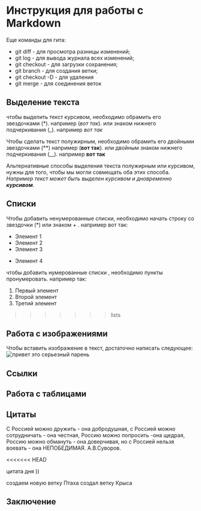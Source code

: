 # Инструкция для работы с Markdown

Еще команды для гита:
- git diff - для просмотра разницы изменений;
- git log - для вывода журнала всех изменений;
- git checkout - для загрузки сохранения;
- git branch - для создания ветки;
- git checkout -D - для удаления 
- git merge - для соединения веток


## Выделение текста

чтобы выделить текст курсивом, необходимо обрамить его звездочками (*). например (*вот так*). или знаком нижнего подчеркивания (_). например _вот так_ 

Чтобы сделать текст полужирным, необходимо обрамить его двойными звездочками (**) например (**вот так**). или двойным знаком нижнего подчеркивания (__). например __вот так__
 
Альтернативные способы выделения текста полужирным или курсивом, нужны для того, чтобы мы могли совмещать оба этих способа. _Например текст может быть выделен курсивом и дновременно **курсивом**_.

## Списки

Чтобы добавить ненумерованные списки, необходимо начать строку со звездочки (*) или знаком + . например вот так:
* Элемент 1
* Элемент 2
* Элемент 3
+ Элемент 4

чтобы добавить нумерованные списки , необходимо пункты пронумеровать. например так: 

1. Первый элемент
2. Второй элемент
3. Третий элемент 
>>>>>>> lists

## Работа с изображениями

Чтобы вставить изображение в текст, достаточно написать следующее: 
![привет это серьезный парень](spray.png)

## Ссылки
 
## Работа с таблицами

## Цитаты


С Россией можно дружить - она добродушная,
с Россией можно сотрудничать - она честная, 
Россию можно попросить -она щедрая,
Россию можно обмануть - она доверчивая,
но с Россией нельзя воевать - она НЕПОБЕДИМАЯ.
                                   А.В.Суворов.

<<<<<<< HEAD


цитата дня ))




создаем новую ветку Птаха
создал ветку Крыса


## Заключение